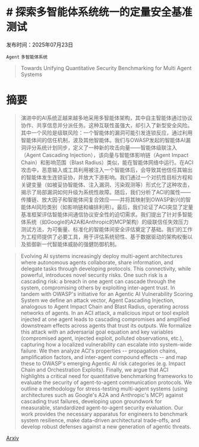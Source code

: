 # # **探索多智能体系统统一的定量安全基准测试**

发布时间：2025年07月23日

`Agent` `多智能体系统`

> Towards Unifying Quantitative Security Benchmarking for Multi Agent Systems

# 摘要

> 演进中的AI系统正越来越多地采用多智能体架构，其中自主智能体通过协议协作、共享信息并分派任务。这种互联性虽强大，却引入了新型安全风险。其中一个风险是级联风险：一个智能体的漏洞可能引发连锁反应，通过利用智能体间的信任机制，波及其他智能体。我们与OWASP发起的智能体AI漏洞评分系统计划同步，定义了一种新的攻击向量——智能体级联注入（Agent Cascading Injection），该向量与智能体影响链（Agent Impact Chain）和影响范围（Blast Radius）类似，能在智能体网络中运行。在ACI攻击中，恶意输入或工具利用被注入一个智能体后，会导致其他信任其输出的智能体发生连锁妥协，并放大下游影响。我们通过一个对抗性目标方程和关键变量（如被妥协智能体、注入漏洞、污染观测等）形式化了这种攻击，揭示了局部漏洞如何升级为系统性故障。随后，我们分析了ACI的属性——传播链、放大因子和智能体间复合效应——并将其映射到OWASP新兴的智能体AI风险类别（如影响链和编排利用）。最后，我们论证了ACI突显了定量基准框架评估智能体间通信协议安全性的迫切需求。我们提出了针对多智能体系统（如Google的A2A和Anthropic的MCP架构）的级联信任失效压力测试方法，为可衡量、标准化的智能体间安全评估奠定了基础。我们的工作为工程师提供了必要工具，用于评估系统韧性、基于数据驱动的架构权衡以及抵御新一代智能体威胁的强健防御机制。

> Evolving AI systems increasingly deploy multi-agent architectures where autonomous agents collaborate, share information, and delegate tasks through developing protocols. This connectivity, while powerful, introduces novel security risks. One such risk is a cascading risk: a breach in one agent can cascade through the system, compromising others by exploiting inter-agent trust. In tandem with OWASP's initiative for an Agentic AI Vulnerability Scoring System we define an attack vector, Agent Cascading Injection, analogous to Agent Impact Chain and Blast Radius, operating across networks of agents. In an ACI attack, a malicious input or tool exploit injected at one agent leads to cascading compromises and amplified downstream effects across agents that trust its outputs. We formalize this attack with an adversarial goal equation and key variables (compromised agent, injected exploit, polluted observations, etc.), capturing how a localized vulnerability can escalate into system-wide failure. We then analyze ACI's properties -- propagation chains, amplification factors, and inter-agent compound effects -- and map these to OWASP's emerging Agentic AI risk categories (e.g. Impact Chain and Orchestration Exploits). Finally, we argue that ACI highlights a critical need for quantitative benchmarking frameworks to evaluate the security of agent-to-agent communication protocols. We outline a methodology for stress-testing multi-agent systems (using architectures such as Google's A2A and Anthropic's MCP) against cascading trust failures, developing upon groundwork for measurable, standardized agent-to-agent security evaluation. Our work provides the necessary apparatus for engineers to benchmark system resilience, make data-driven architectural trade-offs, and develop robust defenses against a new generation of agentic threats.

[Arxiv](https://arxiv.org/abs/2507.21146)